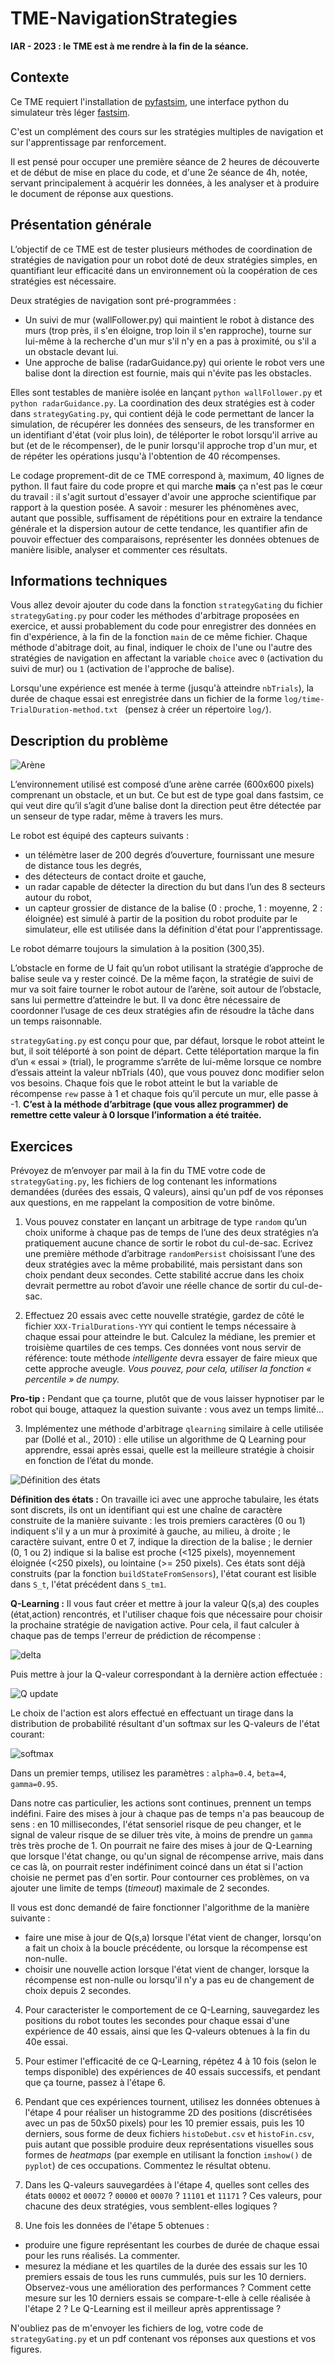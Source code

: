 # TME-NavigationStrategies

**IAR - 2023 : le TME est à me rendre à la fin de la séance.**

## Contexte

Ce TME requiert l'installation de [pyfastsim](https://github.com/alexendy/pyfastsim), une interface python du simulateur très léger [fastsim](https://github.com/jbmouret/libfastsim).

C'est un complément des cours sur les stratégies multiples de navigation et sur l'apprentissage par renforcement.

Il est pensé pour occuper une première séance de 2 heures de découverte et de début de mise en place du code, et d'une 2e séance de 4h, notée, servant principalement à acquérir les données, à les analyser et à produire le document de réponse aux questions.

## Présentation générale

L’objectif de ce TME est de tester plusieurs méthodes de coordination de stratégies de navigation pour un robot doté de deux stratégies simples, en quantifiant leur efficacité dans un environnement où la coopération de ces stratégies est nécessaire.

Deux stratégies de navigation sont pré-programmées :
* Un suivi de mur (wallFollower.py) qui maintient le robot à distance des murs (trop près, il s'en éloigne, trop loin il s'en rapproche), tourne sur lui-même à la recherche d'un mur s'il n'y en a pas à proximité, ou s'il a un obstacle devant lui.
* Une approche de balise (radarGuidance.py) qui oriente le robot vers une balise dont la direction est fournie, mais qui n'évite pas les obstacles.

Elles sont testables de manière isolée en lançant ```python wallFollower.py``` et ```python radarGuidance.py```. La coordination des deux stratégies est à coder dans ```strategyGating.py```, qui contient déjà le code permettant de lancer la simulation, de récupérer les données des senseurs, de les transformer en un identifiant d'état (voir plus loin), de téléporter le robot lorsqu'il arrive au but (et de le récompenser), de le punir lorsqu'il approche trop d'un mur, et de répéter les opérations jusqu'à l'obtention de 40 récompenses.

Le codage proprement-dit de ce TME correspond à, maximum, 40 lignes de python. Il faut faire du code propre et qui marche **mais** ça n'est pas le cœur du travail : il s'agit surtout d'essayer d'avoir une approche scientifique par rapport à la question posée. A savoir : mesurer les phénomènes avec, autant que possible, suffisament de répétitions pour en extraire la tendance générale et la dispersion autour de cette tendance, les quantifier afin de pouvoir effectuer des comparaisons, représenter les données obtenues de manière lisible, analyser et commenter ces résultats.

## Informations techniques

Vous allez devoir ajouter du code dans la fonction ```strategyGating``` du fichier ```strategyGating.py``` pour coder les méthodes d'arbitrage proposées en exercice, et aussi probablement du code pour enregistrer des données en fin d'expérience, à la fin de la fonction ```main``` de ce même fichier. Chaque méthode d'abitrage doit, au final, indiquer le choix de l'une ou l'autre des stratégies de navigation en affectant la variable ```choice``` avec ```0``` (activation du suivi de mur) ou ```1``` (activation de l'approche de balise).

Lorsqu'une expérience est menée à terme (jusqu'à atteindre ```nbTrials```), la durée de chaque essai est enregistrée dans un fichier de la forme ```log/time-TrialDuration-method.txt ``` (pensez à créer un répertoire ```log/```).

## Description du problème

![Arène](entonnoir2.png)

L’environnement utilisé est composé d’une arène carrée (600x600 pixels) comprenant un obstacle, et un but. Ce but est de type goal dans fastsim, ce qui veut dire qu’il s’agit d’une balise dont la direction peut être détectée par un senseur de type radar, même à travers les murs.

Le robot est équipé des capteurs suivants :
- un télémètre laser de 200 degrés d’ouverture, fournissant une mesure de distance tous les degrés,
- des détecteurs de contact droite et gauche,
- un radar capable de détecter la direction du but dans l’un des 8 secteurs autour du robot,
- un capteur grossier de distance de la balise (0 : proche, 1 : moyenne, 2 : éloignée) est simulé à partir de la position du robot produite par le simulateur, elle est utilisée dans la définition d'état pour l'apprentissage.

Le robot démarre toujours la simulation à la position (300,35).

L’obstacle en forme de U fait qu’un robot utilisant la stratégie d’approche de balise seule va y rester coincé.
De la même façon, la stratégie de suivi de mur va soit faire tourner le robot autour de l’arène, soit autour de l’obstacle, sans lui permettre d’atteindre le but. Il va donc être nécessaire de coordonner l’usage de ces deux stratégies afin de résoudre la tâche dans un temps raisonnable.

```strategyGating.py``` est conçu pour que, par défaut, lorsque le robot atteint le but, il soit téléporté à son point de départ. Cette téléportation marque la fin d’un « essai » (trial), le programme s’arrête de lui-même lorsque ce nombre d’essais atteint la valeur nbTrials (40), que vous pouvez donc modifier selon vos besoins. Chaque fois que le robot atteint le but la variable de récompense ```rew``` passe à 1 et chaque fois qu’il percute un mur, elle passe à -1. **C’est à la méthode d’arbitrage (que vous allez programmer) de remettre cette valeur à 0 lorsque l’information a été traitée.**

## Exercices

Prévoyez de m’envoyer par mail à la fin du TME votre code de ```strategyGating.py```, les fichiers de log contenant les informations demandées (durées des essais, Q valeurs), ainsi qu'un pdf de vos réponses aux questions, en me rappelant la composition de votre binôme.

1. Vous pouvez constater en lançant un arbitrage de type ```random``` qu’un choix uniforme à chaque pas de temps de l’une des deux stratégies n’a pratiquement aucune chance de sortir le robot du cul-de-sac. Ecrivez une première méthode d’arbitrage ```randomPersist``` choisissant l’une des deux stratégies avec la même probabilité, mais persistant dans son choix pendant deux secondes. Cette stabilité accrue dans les choix devrait permettre au robot d’avoir une réelle chance de sortir du cul-de-sac.

2. Effectuez 20 essais avec cette nouvelle stratégie, gardez de côté le fichier ```XXX-TrialDurations-YYY``` qui contient le temps nécessaire à chaque essai pour atteindre le but. Calculez la médiane, les premier et troisième quartiles de ces temps. Ces données vont nous servir de référence: toute méthode *intelligente* devra essayer de faire mieux que cette approche aveugle. *Vous pouvez, pour cela, utiliser la fonction « percentile » de numpy.*

**Pro-tip :** Pendant que ça tourne, plutôt que de vous laisser hypnotiser par le robot qui bouge, attaquez la question suivante : vous avez un temps limité...

3. Implémentez une méthode d'arbitrage ```qlearning``` similaire à celle utilisée par (Dollé et al., 2010) : elle utilise un algorithme de Q Learning pour apprendre, essai après essai, quelle est la meilleure stratégie à choisir en fonction de l’état du monde.

![Définition des états](FigStates.png)

**Définition des états :** On travaille ici avec une approche tabulaire, les états sont discrets, ils ont un identifiant qui est une chaîne de caractère construite de la manière suivante : les trois premiers caractères (0 ou 1) indiquent s'il y a un mur à proximité à gauche, au milieu, à droite ; le caractère suivant, entre 0 et 7, indique la direction de la balise ; le dernier (0, 1 ou 2) indique si la balise est proche (<125 pixels), moyennement éloignée (<250 pixels), ou lointaine (>= 250 pixels). Ces états sont déjà construits (par la fonction ```buildStateFromSensors```), l'état courant est lisible dans ```S_t```, l'état précédent dans ```S_tm1```.

**Q-Learning :** Il vous faut créer et mettre à jour la valeur Q(s,a) des couples (état,action) rencontrés, et l'utiliser chaque fois que nécessaire pour choisir la prochaine stratégie de navigation active. Pour cela, il faut calculer à chaque pas de temps l'erreur de prédiction de récompense :

![delta](RPE.png)

Puis mettre à jour la Q-valeur correspondant à la dernière action effectuée :

![Q update](QUpdate.png)

Le choix de l'action est alors effectué en effectuant un tirage dans la distribution de probabilité résultant d'un softmax sur les Q-valeurs de l'état courant:

![softmax](Softmax.png)

Dans un premier temps, utilisez les paramètres : ```alpha=0.4```, ```beta=4```, ```gamma=0.95```.

Dans notre cas particulier, les actions sont continues, prennent un temps indéfini. Faire des mises à jour à chaque pas de temps n'a pas beaucoup de sens : en 10 millisecondes, l'état sensoriel risque de peu changer, et le signal de valeur risque de se diluer très vite, à moins de prendre un ```gamma``` très très proche de 1. On pourrait ne faire des mises à jour de Q-Learning que lorsque l'état change, ou qu'un signal de récompense arrive, mais dans ce cas là, on pourrait rester indéfiniment coincé dans un état si l'action choisie ne permet pas d'en sortir. Pour contourner ces problèmes, on va ajouter une limite de temps (*timeout*) maximale de 2 secondes.

Il vous est donc demandé de faire fonctionner l'algorithme de la manière suivante :
* faire une mise à jour de Q(s,a) lorsque l'état vient de changer, lorsqu'on a fait un choix à la boucle précédente, ou lorsque la récompense est non-nulle.
* choisir une nouvelle action lorsque l'état vient de changer, lorsque la récompense est non-nulle ou lorsqu'il n'y a pas eu de changement de choix depuis 2 secondes.

4. Pour caracterister le comportement de ce Q-Learning, sauvegardez les positions du robot toutes les secondes pour chaque essai d'une expérience de 40 essais, ainsi que les Q-valeurs obtenues à la fin du 40e essai.

5. Pour estimer l'efficacité de ce Q-Learning, répétez 4 à 10 fois (selon le temps disponible) des expériences de 40 essais successifs, et pendant que ça tourne, passez à l'étape 6.

6. Pendant que ces expériences tournent, utilisez les données obtenues à l'étape 4 pour réaliser un histogramme 2D des positions (discrétisées avec un pas de 50x50 pixels) pour les 10 premier essais, puis les 10 derniers, sous forme de deux fichiers ```histoDebut.csv``` et ```histoFin.csv```, puis autant que possible produire deux représentations visuelles sous formes de *heatmaps* (par exemple en utilisant la fonction ```imshow()``` de ```pyplot```) de ces occupations. Commentez le résultat obtenu.

7. Dans les Q-valeurs sauvegardées à l'étape 4, quelles sont celles des états ```00002``` et ```00072``` ? ```00000``` et ```00070``` ? ```11101``` et ```11171``` ? Ces valeurs, pour chacune des deux stratégies, vous semblent-elles logiques ?

8. Une fois les données de l'étape 5 obtenues :
* produire une figure représentant les courbes de durée de chaque essai pour les runs réalisés. La commenter.
* mesurez la médiane et les quartiles de la durée des essais sur les 10 premiers essais de tous les runs cummulés, puis sur les 10 derniers. Observez-vous une amélioration des performances ? Comment cette mesure sur les 10 derniers essais se compare-t-elle à celle réalisée à l'étape 2 ? Le Q-Learning est il meilleur après apprentissage ?

N'oubliez pas de m'envoyer les fichiers de log, votre code de ```strategyGating.py``` et un pdf contenant vos réponses aux questions et vos figures.

